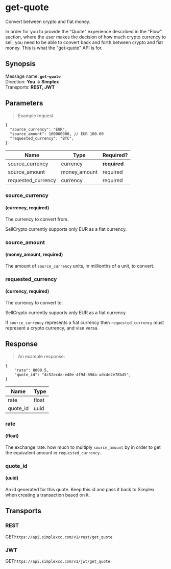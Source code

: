 # get-quote #

Convert between crypto and fiat money.

In order for you to provide the "Quote" experience described in the "Flow" section, where the user makes the decision of how much crypto currency to sell, you need to be able to convert back and forth between crypto and fiat money. This is what the "get-quote" API is for.

## Synopsis ##

Message name: **`get-quote`**  
Direction: **You &rarr; Simplex**  
Transports: **REST, JWT**

## Parameters ##

> Example request

```javascript--json
{
  "source_currency": "EUR",
  "source_amount": 100000000, // EUR 100.00
  "requested_currency": "BTC",
}
```

Name | Type | Required?
---- | ---- | ---------
source_currency | currency | __required__
source_amount | money_amount | required
requested_currency | currency | required

### source_currency ###
#### (currency, **required**)

The currency to convert from.

<aside class="notice">
SellCrypto currently supports only EUR as a fiat currency.
</aside>

### source_amount ###
#### (money_amount, **required**)

The amount of `source_currency` units, in millionths of a unit, to convert.

### requested_currency ###
#### (currency, **required**)

The currency to convert to.

<aside class="notice">
SellCrypto currently supports only EUR as a fiat currency.
</aside>

If `source_currency` represents a fiat currency then `requested_currency` must represent a crypto currency, and vise versa.

## Response ##

> An example response:

```javascript--json
{
    "rate": 8000.5,
    "quote_id": "4c52ecda-e40e-4f94-89da-adc4e2e78b45",
}
```

Name | Type
---- | ----
rate | float
quote_id | uuid

### rate ###
#### (float)

The exchange rate: how much to multiply `source_amount` by in order to get the equivalent amount in `requested_currency`.

### quote_id ###
#### (uuid)

An id generated for this quote. Keep this id and pass it back to Simplex when creating a transaction based on it.

## Transports ##

### REST ###

<span class="http-verb http-get">GET</span>`https://api.simplexcc.com/v1/rest/get_quote`

### JWT ###

<span class="http-verb http-get">GET</span>`https://api.simplexcc.com/v1/jwt/get_quote`
